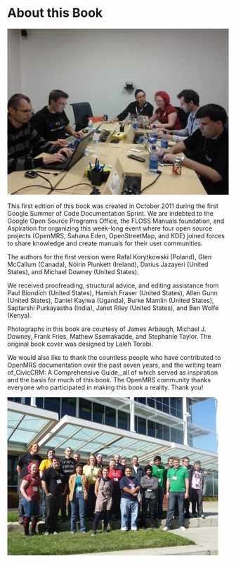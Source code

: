 # About this Book

![](/assets/IMG_20111020_181606.png)

This first edition of this book was created in October 2011 during the first Google Summer of Code Documentation Sprint. We are indebted to the Google Open Source Programs Office, the FLOSS Manuals foundation, and Aspiration for organizing this week-long event where four open source projects \(OpenMRS, Sahana Eden, OpenStreetMap, and KDE\) joined forces to share knowledge and create manuals for their user communities.

The authors for the first version were Rafal Korytkowski (Poland), Glen McCallum (Canada), Nóirín Plunkett (Ireland), Darius Jazayeri (United States), and Michael Downey (United States).

We received proofreading, structural advice, and editing assistance from Paul Biondich (United States), Hamish Fraser (United States), Allen Gunn (United States), Daniel Kayiwa (Uganda), Burke Mamlin (United States), Saptarshi Purkayastha (India), Janet Riley (United States), and Ben Wolfe (Kenya).

Photographs in this book are courtesy of James Arbaugh, Michael J. Downey, Frank Fries, Mathew Ssemakadde, and Stephanie Taylor. The original book cover was designed by Laleh Torabi.

We would also like to thank the countless people who have contributed to OpenMRS documentation over the past seven years, and the writing team of_CivicCRM: A Comprehensive Guide,_all of which served as inspiration and the basis for much of this book. The OpenMRS community thanks everyone who participated in making this book a reality. Thank you!

![](/assets/sprint_google_group_3.jpeg)

